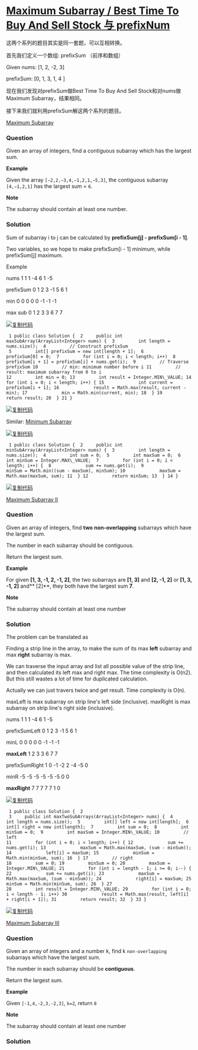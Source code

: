 [Maximum Subarray / Best Time To Buy And Sell Stock 与 prefixNum](http://www.cnblogs.com/ireneyanglan/p/4890515.html)
====================================================================================================================

这两个系列的题目其实是同一套题，可以互相转换。

首先我们定义一个数组: prefixSum （前序和数组）

Given nums: [1, 2, -2, 3]

prefixSum: [0, 1, 3, 1, 4 ]

现在我们发现对prefixSum做Best Time To Buy And Sell Stock和对nums做Maximum Subarray，结果相同。

接下来我们就利用prefixSum解这两个系列的题目。

[Maximum Subarray](http://www.lintcode.com/en/problem/maximum-subarray/ "lintcode1")

### Question

Given an array of integers, find a contiguous subarray which has the largest sum.

**Example**

Given the array `[−2,2,−3,4,−1,2,1,−5,3]`, the contiguous subarray `[4,−1,2,1]` has the largest sum = `6`.

**Note**

The subarray should contain at least one number.

### Solution

Sum of subarray i to j can be calculated by **prefixSum[j] - prefixSum[i - 1]**.

Two variables, so we hope to make prefixSum[i - 1] minimum, while prefixSum[j] maximum.

Example

nums 1 1 1 -4 6 1 -5

prefixSum 0 1 2 3 -1 5 6 1

min 0 0 0 0 0 -1 -1 -1

max sub 0 1 2 3 3 6 7 7

[![复制代码](resources/51E409B11AA51C150090697429A953ED.gif)]( "复制代码")

     1 public class Solution {  2     public int maxSubArray(ArrayList<Integer> nums) {  3         int length = nums.size();  4         // Construct prefixSum
     5         int[] prefixSum = new int[length + 1];  6         prefixSum[0] = 0;  7         for (int i = 0; i < length; i++)  8             prefixSum[i + 1] = prefixSum[i] + nums.get(i);  9         // Traverse prefixSum 10         // min: minimum number before i 11         // result: maximum subarray from 0 to i
    12         int min = 0; 13         int result = Integer.MIN\_VALUE; 14         for (int i = 0; i < length; i++) { 15             int current = prefixSum[i + 1]; 16             result = Math.max(result, current - min); 17             min = Math.min(current, min); 18  } 19         return result; 20  } 21 }

[![复制代码](resources/51E409B11AA51C150090697429A953ED.gif)]( "复制代码")

Similar: [Minimum Subarray](http://www.lintcode.com/en/problem/minimum-subarray/ "lintcode4")

[![复制代码](resources/51E409B11AA51C150090697429A953ED.gif)]( "复制代码")

     1 public class Solution {  2     public int minSubArray(ArrayList<Integer> nums) {  3         int length = nums.size();  4         int sum = 0;  5         int maxSum = 0;  6         int minSum = Integer.MAX\_VALUE;  7         for (int i = 0; i < length; i++) {  8             sum += nums.get(i);  9             minSum = Math.min((sum - maxSum), minSum); 10             maxSum = Math.max(maxSum, sum); 11  } 12         return minSum; 13  } 14 }

[![复制代码](resources/51E409B11AA51C150090697429A953ED.gif)]( "复制代码")

[Maximum Subarray II](http://www.lintcode.com/en/problem/maximum-subarray-ii/ "lintcode2")

### Question

Given an array of integers, find **two** **non-overlapping** subarrays which have the largest sum.

The number in each subarray should be contiguous.

Return the largest sum.

**Example**

For given **[1, 3, -1, 2, -1, 2]**, the two subarrays are **[1, 3]** and **[2, -1, 2]** or **[1, 3, -1, 2]** and** [2]**, they both have the largest sum **7**.

**Note**

The subarray should contain at least one number

### Solution

The problem can be translated as

Finding a strip line in the array, to make the sum of its max **left** subarray and max **right** subarray is max.

We can traverse the input array and list all possible value of the strip line, and then calculated its left max and right max. The time complexity is O(n2). But this still wastes a lot of time for duplicated calculation.

Actually we can just travers twice and get result. Time complexity is O(n).

maxLeft is max subarray on strip line's left side (inclusive). maxRight is max subarray on strip line's right side (inclusive).

nums 1 1 1 -4 6 1 -5

prefixSumLeft 0 1 2 3 -1 5 6 1

minL 0 0 0 0 0 -1 -1 -1

**maxLeft** 1 2 3 3 6 7 7

prefixSumRight 1 0 -1 -2 2 -4 -5 0

minR -5 -5 -5 -5 -5 -5 0 0

**maxRight** 7 7 7 7 7 1 0

[![复制代码](resources/51E409B11AA51C150090697429A953ED.gif)]( "复制代码")

     1 public class Solution {  2     
     3     public int maxTwoSubArrays(ArrayList<Integer> nums) {  4         int length = nums.size();  5         int[] left = new int[length];  6         int[] right = new int[length];  7         int sum = 0;  8         int minSum = 0;  9         int maxSum = Integer.MIN\_VALUE; 10         // left
    11         for (int i = 0; i < length; i++) { 12             sum += nums.get(i); 13             maxSum = Math.max(maxSum, (sum - minSum)); 14             left[i] = maxSum; 15             minSum = Math.min(minSum, sum); 16  } 17         // right
    18         sum = 0; 19         minSum = 0; 20         maxSum = Integer.MIN\_VALUE; 21         for (int i = length - 1; i >= 0; i--) { 22             sum += nums.get(i); 23             maxSum = Math.max(maxSum, (sum - minSum)); 24             right[i] = maxSum; 25             minSum = Math.min(minSum, sum); 26  } 27         
    28         int result = Integer.MIN\_VALUE; 29         for (int i = 0; i < length - 1; i++) 30             result = Math.max(result, left[i] + right[i + 1]); 31         return result; 32  } 33 }

[![复制代码](resources/51E409B11AA51C150090697429A953ED.gif)]( "复制代码")

[Maximum Subarray III](http://www.lintcode.com/en/problem/maximum-subarray-iii/ "lintcode3")

### Question

Given an array of integers and a number k, find k `non-overlapping` subarrays which have the largest sum.

The number in each subarray should be **contiguous**.

Return the largest sum.

**Example**

Given `[-1,4,-2,3,-2,3]`, `k=2`, return `8`

**Note**

The subarray should contain at least one number

### Solution